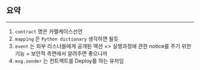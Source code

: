 

## 요약

---

1. `contract` 명은 카멜케이스선언
2. `mapping` 은 `Python dictionary` 생각하면 될듯
3. `event` 는 외부 리스너들에게 공개된 액션 => 실행과정에 관한 notice를 주기 위한 기능 + 보안적 측면에서 알려주면 좋으니까
4. `msg.sender` 는 컨트랙트를 Deploy를 하는 유저임

